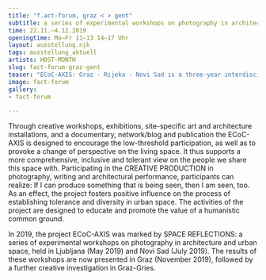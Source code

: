 ```yaml
---
title: "f.act-forum, graz < > gent"
subtitle: a series of experimental workshops on photography in architecture and urban space
time: 22.11.–4.12.2019
openingtime: Mo–Fr 11–13 14–17 Uhr
layout: ausstellung.njk
tags: ausstellung_aktuell
artists: HOST-MONTH
slug: fact-forum-graz-gent
teaser: "ECoC-AXIS: Graz - Rijeka - Novi Sad is a three-year interdisciplinary project in urban space that fosters cooperation and dialog between creative practitioners (students/professionals in the field of architecture and photography, and beyond) and local micro-communities, including vulnerable groups (migrants, refugees)."
image: fact-forum
gallery:
- fact-forum

---
```


Through creative workshops, exhibitions, site-specific art and architecture installations, and a documentary, network/blog and publication the ECoC-AXIS is designed to encourage the low-threshold participation, as well as to provoke a change of perspective on the living space. It thus supports a more comprehensive, inclusive and tolerant view on the people we share this space with.
Participating in the CREATIVE PRODUCTION in photography, writing and architectural performance, participants can realize: If I can produce something that is being seen, then I am seen, too.
As an effect, the project fosters positive influence on the process of establishing tolerance and diversity in urban space. The activities of the project are designed to educate and promote the value of a humanistic common ground.

In 2019, the project ECoC-AXIS was marked by SPACE REFLECTIONS: a series of experimental workshops on photography in architecture and urban space, held in Ljubljana (May 2019) and Novi Sad (July 2019). The results of these workshops are now presented in Graz (November 2019), followed by a further creative investigation in Graz-Gries.
